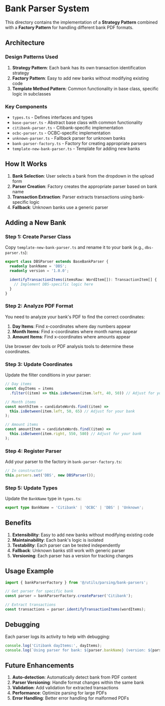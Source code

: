 # Bank Parser System

This directory contains the implementation of a **Strategy Pattern** combined with a **Factory Pattern** for handling different bank PDF formats.

## Architecture

### Design Patterns Used

1. **Strategy Pattern**: Each bank has its own transaction identification strategy
2. **Factory Pattern**: Easy to add new banks without modifying existing code
3. **Template Method Pattern**: Common functionality in base class, specific logic in subclasses

### Key Components

- `types.ts` - Defines interfaces and types
- `base-parser.ts` - Abstract base class with common functionality
- `citibank-parser.ts` - Citibank-specific implementation
- `ocbc-parser.ts` - OCBC-specific implementation
- `unknown-parser.ts` - Fallback parser for unknown banks
- `bank-parser-factory.ts` - Factory for creating appropriate parsers
- `template-new-bank-parser.ts` - Template for adding new banks

## How It Works

1. **Bank Selection**: User selects a bank from the dropdown in the upload form
2. **Parser Creation**: Factory creates the appropriate parser based on bank name
3. **Transaction Extraction**: Parser extracts transactions using bank-specific logic
4. **Fallback**: Unknown banks use a generic parser

## Adding a New Bank

### Step 1: Create Parser Class

Copy `template-new-bank-parser.ts` and rename it to your bank (e.g., `dbs-parser.ts`):

```typescript
export class DBSParser extends BaseBankParser {
  readonly bankName = 'DBS';
  readonly version = '1.0.0';

  identifyTransactionItems(itemsRaw: WordItem[]): TransactionItem[] {
    // Implement DBS-specific logic here
  }
}
```

### Step 2: Analyze PDF Format

You need to analyze your bank's PDF to find the correct coordinates:

1. **Day Items**: Find x-coordinates where day numbers appear
2. **Month Items**: Find x-coordinates where month names appear  
3. **Amount Items**: Find x-coordinates where amounts appear

Use browser dev tools or PDF analysis tools to determine these coordinates.

### Step 3: Update Coordinates

Update the filter conditions in your parser:

```typescript
// Day items
const dayItems = items
  .filter((item) => this.isBetween(item.left, 40, 50)) // Adjust for your bank

// Month items  
const monthItem = candidateWords.find((item) =>
  this.isBetween(item.left, 50, 65) // Adjust for your bank
);

// Amount items
const amountItem = candidateWords.find((item) =>
  this.isBetween(item.right, 550, 580) // Adjust for your bank
);
```

### Step 4: Register Parser

Add your parser to the factory in `bank-parser-factory.ts`:

```typescript
// In constructor
this.parsers.set('DBS', new DBSParser());
```

### Step 5: Update Types

Update the `BankName` type in `types.ts`:

```typescript
export type BankName = 'Citibank' | 'OCBC' | 'DBS' | 'Unknown';
```

## Benefits

1. **Extensibility**: Easy to add new banks without modifying existing code
2. **Maintainability**: Each bank's logic is isolated
3. **Testability**: Each parser can be tested independently
4. **Fallback**: Unknown banks still work with generic parser
5. **Versioning**: Each parser has a version for tracking changes

## Usage Example

```typescript
import { bankParserFactory } from '@/utils/parsing/bank-parsers';

// Get parser for specific bank
const parser = bankParserFactory.createParser('Citibank');

// Extract transactions
const transactions = parser.identifyTransactionItems(wordItems);
```

## Debugging

Each parser logs its activity to help with debugging:

```typescript
console.log('Citibank dayItems:', dayItems);
console.log(`Using parser for bank: ${parser.bankName} (version: ${parser.version})`);
```

## Future Enhancements

1. **Auto-detection**: Automatically detect bank from PDF content
2. **Parser Versioning**: Handle format changes within the same bank
3. **Validation**: Add validation for extracted transactions
4. **Performance**: Optimize parsing for large PDFs
5. **Error Handling**: Better error handling for malformed PDFs 